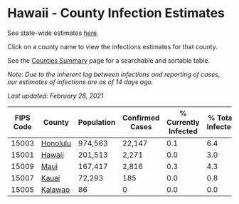 # Hawaii - County Infection Estimates

See state-wide estimates [here](/infections/us-hi).

Click on a county name to view the infections estimates for that county.

See the [Counties Summary](/infections/summary-counties) page for a searchable and sortable table.

*Note: Due to the inherent lag between infections and reporting of cases, our estimates of infections are as of 14 days ago.*

*Last updated: February 28, 2021*

|   FIPS Code |               County |   Population |   Confirmed Cases |   % Currently Infected |   % Total Infected |
|-------------|----------------------|--------------|-------------------|------------------------|--------------------|
|       15003 | [Honolulu](honolulu) |      974,563 |            22,147 |                    0.1 |                6.4 |
|       15001 |     [Hawaii](hawaii) |      201,513 |             2,271 |                    0.0 |                3.0 |
|       15009 |         [Maui](maui) |      167,417 |             2,816 |                    0.3 |                4.3 |
|       15007 |       [Kauai](kauai) |       72,293 |               185 |                    0.0 |                0.8 |
|       15005 |   [Kalawao](kalawao) |           86 |                 0 |                    0.0 |                0.0 |